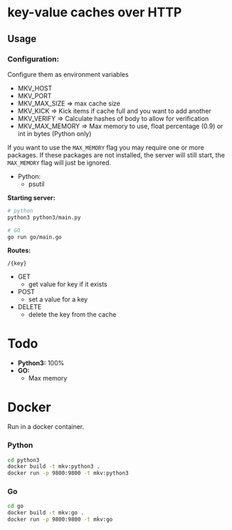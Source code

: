 # key-value caches over HTTP

## Usage

### Configuration:
Configure them as environment variables

- MKV_HOST
- MKV_PORT
- MKV_MAX_SIZE => max cache size
- MKV_KICK => Kick items if cache full and you want to add another
- MKV_VERIFY => Calculate hashes of body to allow for verification
- MKV_MAX_MEMORY => Max memory to use, float percentage (0.9) or int in bytes (Python only)


If you want to use the `MAX_MEMORY` flag you may require one or more packages. If these packages are not installed, the server will still start, the `MAX_MEMORY` flag will just be ignored.

- Python:
    - psutil

__Starting server:__
```sh
# python
python3 python3/main.py

# GO
go run go/main.go
```

__Routes:__

`/{key}`
- GET
    - get value for key if it exists
- POST
    - set a value for a key
- DELETE
    - delete the key from the cache


# Todo

- __Python3:__ 100%
- __GO:__ 
    - Max memory

# Docker
Run in a docker container.


### Python
```bash
cd python3
docker build -t mkv:python3 . 
docker run -p 9800:9800 -t mkv:python3
```

### Go
```bash
cd go
docker build -t mkv:go .
docker run -p 9800:9800 -t mkv:go
```